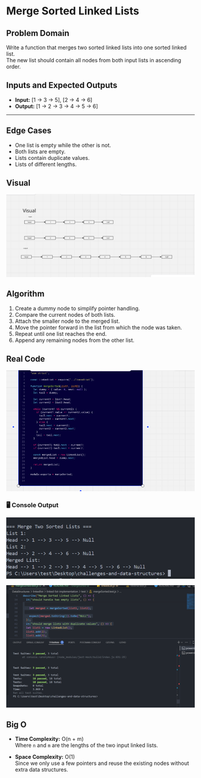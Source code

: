 # Merge Sorted Linked Lists

## Problem Domain
Write a function that merges two sorted linked lists into one sorted linked list.  
The new list should contain all nodes from both input lists in ascending order.

## Inputs and Expected Outputs
- **Input:** [1 → 3 → 5], [2 → 4 → 6]  
- **Output:** [1 → 2 → 3 → 4 → 5 → 6]

---

## Edge Cases
- One list is empty while the other is not.
- Both lists are empty.
- Lists contain duplicate values.
- Lists of different lengths.


## Visual
![mergeSorted-visual](/assets/mergeSorted-visual.png)


## Algorithm
1. Create a dummy node to simplify pointer handling.
2. Compare the current nodes of both lists.
3. Attach the smaller node to the merged list.
4. Move the pointer forward in the list from which the node was taken.
5. Repeat until one list reaches the end.
6. Append any remaining nodes from the other list.

## Real Code
![mergeSorted-realcode](/assets/mergeSorted-realcode.png)

### 🖥️ Console Output
![mergeSorted consoleoutput](/assets/mergeSorted-console2.png)

![mergeSorted consoleoutput](/assets/mergeSorted-consoleoutput.png)

## Big O
- **Time Complexity:** O(n + m)  
  Where `n` and `m` are the lengths of the two input linked lists.

- **Space Complexity:** O(1)  
  Since we only use a few pointers and reuse the existing nodes without extra data structures.
